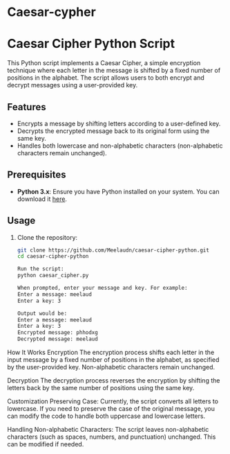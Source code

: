 # Caesar-cypher
# Caesar Cipher Python Script

This Python script implements a Caesar Cipher, a simple encryption technique where each letter in the message is shifted by a fixed number of positions in the alphabet. The script allows users to both encrypt and decrypt messages using a user-provided key.

## Features

- Encrypts a message by shifting letters according to a user-defined key.
- Decrypts the encrypted message back to its original form using the same key.
- Handles both lowercase and non-alphabetic characters (non-alphabetic characters remain unchanged).

## Prerequisites

- **Python 3.x**: Ensure you have Python installed on your system. You can download it [here](https://www.python.org/downloads/).

## Usage

1. Clone the repository:

   ```bash
   git clone https://github.com/Meelaudn/caesar-cipher-python.git
   cd caesar-cipher-python

   Run the script:
   python caesar_cipher.py

   When prompted, enter your message and key. For example:
   Enter a message: meelaud
   Enter a key: 3

   Output would be:
   Enter a message: meelaud
   Enter a key: 3
   Encrypted message: phhodxg
   Decrypted message: meelaud

How It Works
Encryption
The encryption process shifts each letter in the input message by a fixed number of positions in the alphabet, as specified by the user-provided key. Non-alphabetic characters remain unchanged.

Decryption
The decryption process reverses the encryption by shifting the letters back by the same number of positions using the same key.

Customization
Preserving Case: Currently, the script converts all letters to lowercase. If you need to preserve the case of the original message, you can modify the code to handle both uppercase and lowercase letters.

Handling Non-alphabetic Characters: The script leaves non-alphabetic characters (such as spaces, numbers, and punctuation) unchanged. This can be modified if needed.

   
